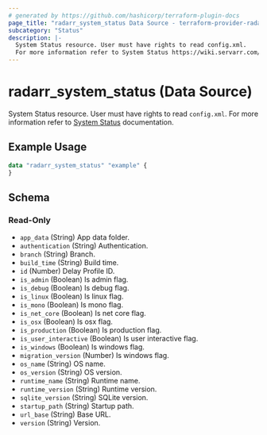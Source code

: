 ```yaml
---
# generated by https://github.com/hashicorp/terraform-plugin-docs
page_title: "radarr_system_status Data Source - terraform-provider-radarr"
subcategory: "Status"
description: |-
  System Status resource. User must have rights to read config.xml.
  For more information refer to System Status https://wiki.servarr.com/radarr/system#status documentation.
---
```


# radarr_system_status (Data Source)

[subcategory:Status]: #
System Status resource. User must have rights to read `config.xml`.
For more information refer to [System Status](https://wiki.servarr.com/radarr/system#status) documentation.

## Example Usage

```terraform
data "radarr_system_status" "example" {
}
```

<!-- schema generated by tfplugindocs -->
## Schema

### Read-Only

- `app_data` (String) App data folder.
- `authentication` (String) Authentication.
- `branch` (String) Branch.
- `build_time` (String) Build time.
- `id` (Number) Delay Profile ID.
- `is_admin` (Boolean) Is admin flag.
- `is_debug` (Boolean) Is debug flag.
- `is_linux` (Boolean) Is linux flag.
- `is_mono` (Boolean) Is mono flag.
- `is_net_core` (Boolean) Is net core flag.
- `is_osx` (Boolean) Is osx flag.
- `is_production` (Boolean) Is production flag.
- `is_user_interactive` (Boolean) Is user interactive flag.
- `is_windows` (Boolean) Is windows flag.
- `migration_version` (Number) Is windows flag.
- `os_name` (String) OS name.
- `os_version` (String) OS version.
- `runtime_name` (String) Runtime name.
- `runtime_version` (String) Runtime version.
- `sqlite_version` (String) SQLite version.
- `startup_path` (String) Startup path.
- `url_base` (String) Base URL.
- `version` (String) Version.



